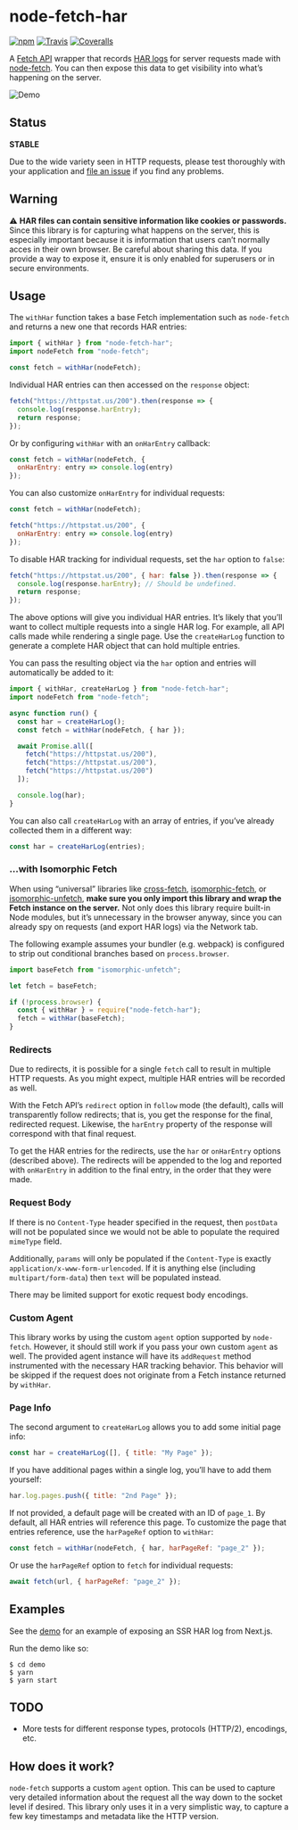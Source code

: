 # node-fetch-har

[![npm](https://img.shields.io/npm/v/node-fetch-har.svg)][npm]
[![Travis](https://img.shields.io/travis/exogen/node-fetch-har.svg)][travis]
[![Coveralls](https://img.shields.io/coveralls/github/exogen/node-fetch-har.svg)][coveralls]

A [Fetch API][fetch] wrapper that records [HAR logs][har] for server requests
made with [node-fetch][]. You can then expose this data to get visibility into
what’s happening on the server.

![Demo](./demo.gif)

## Status

**STABLE**

Due to the wide variety seen in HTTP requests, please test thoroughly with your
application and [file an issue](https://github.com/exogen/node-fetch-har/issues)
if you find any problems.

## Warning

⚠️ **HAR files can contain sensitive information like cookies or passwords.**
Since this library is for capturing what happens on the server, this is
especially important because it is information that users can’t normally acces
in their own browser. Be careful about sharing this data. If you provide a way
to expose it, ensure it is only enabled for superusers or in secure
environments.

## Usage

The `withHar` function takes a base Fetch implementation such as `node-fetch`
and returns a new one that records HAR entries:

```js
import { withHar } from "node-fetch-har";
import nodeFetch from "node-fetch";

const fetch = withHar(nodeFetch);
```

Individual HAR entries can then accessed on the `response` object:

```js
fetch("https://httpstat.us/200").then(response => {
  console.log(response.harEntry);
  return response;
});
```

Or by configuring `withHar` with an `onHarEntry` callback:

```js
const fetch = withHar(nodeFetch, {
  onHarEntry: entry => console.log(entry)
});
```

You can also customize `onHarEntry` for individual requests:

```js
const fetch = withHar(nodeFetch);

fetch("https://httpstat.us/200", {
  onHarEntry: entry => console.log(entry)
});
```

To disable HAR tracking for individual requests, set the `har` option to `false`:

```js
fetch("https://httpstat.us/200", { har: false }).then(response => {
  console.log(response.harEntry); // Should be undefined.
  return response;
});
```

The above options will give you individual HAR entries. It’s likely that you’ll
want to collect multiple requests into a single HAR log. For example, all API
calls made while rendering a single page. Use the `createHarLog` function to
generate a complete HAR object that can hold multiple entries.

You can pass the resulting object via the `har` option and entries will
automatically be added to it:

```js
import { withHar, createHarLog } from "node-fetch-har";
import nodeFetch from "node-fetch";

async function run() {
  const har = createHarLog();
  const fetch = withHar(nodeFetch, { har });

  await Promise.all([
    fetch("https://httpstat.us/200"),
    fetch("https://httpstat.us/200"),
    fetch("https://httpstat.us/200")
  ]);

  console.log(har);
}
```

You can also call `createHarLog` with an array of entries, if you’ve already
collected them in a different way:

```js
const har = createHarLog(entries);
```

### …with Isomorphic Fetch

When using “universal” libraries like [cross-fetch][], [isomorphic-fetch][], or
[isomorphic-unfetch][], **make sure you only import this library and wrap the
Fetch instance on the server.** Not only does this library require built-in Node
modules, but it’s unnecessary in the browser anyway, since you can already spy
on requests (and export HAR logs) via the Network tab.

The following example assumes your bundler (e.g. webpack) is configured to strip
out conditional branches based on `process.browser`.

```js
import baseFetch from "isomorphic-unfetch";

let fetch = baseFetch;

if (!process.browser) {
  const { withHar } = require("node-fetch-har");
  fetch = withHar(baseFetch);
}
```

### Redirects

Due to redirects, it is possible for a single `fetch` call to result in multiple
HTTP requests. As you might expect, multiple HAR entries will be recorded as
well.

With the Fetch API’s `redirect` option in `follow` mode (the default), calls
will transparently follow redirects; that is, you get the response for the
final, redirected request. Likewise, the `harEntry` property of the response
will correspond with that final request.

To get the HAR entries for the redirects, use the `har` or `onHarEntry` options
(described above). The redirects will be appended to the log and reported with
`onHarEntry` in addition to the final entry, in the order that they were made.

### Request Body

If there is no `Content-Type` header specified in the request, then `postData`
will not be populated since we would not be able to populate the required
`mimeType` field.

Additionally, `params` will only be populated if the `Content-Type` is exactly
`application/x-www-form-urlencoded`. If it is anything else (including
`multipart/form-data`) then `text` will be populated instead.

There may be limited support for exotic request body encodings.

### Custom Agent

This library works by using the custom `agent` option supported by `node-fetch`.
However, it should still work if you pass your own custom `agent` as well. The
provided agent instance will have its `addRequest` method instrumented with the
necessary HAR tracking behavior. This behavior will be skipped if the request
does not originate from a Fetch instance returned by `withHar`.

### Page Info

The second argument to `createHarLog` allows you to add some initial page info:

```js
const har = createHarLog([], { title: "My Page" });
```

If you have additional pages within a single log, you’ll have to add them
yourself:

```js
har.log.pages.push({ title: "2nd Page" });
```

If not provided, a default page will be created with an ID of `page_1`. By
default, all HAR entries will reference this page. To customize the page that
entries reference, use the `harPageRef` option to `withHar`:

```js
const fetch = withHar(nodeFetch, { har, harPageRef: "page_2" });
```

Or use the `harPageRef` option to `fetch` for individual requests:

```js
await fetch(url, { harPageRef: "page_2" });
```

## Examples

See the [demo](./demo/pages/index.js) for an example of exposing an SSR HAR
log from Next.js.

Run the demo like so:

```console
$ cd demo
$ yarn
$ yarn start
```

## TODO

- More tests for different response types, protocols (HTTP/2), encodings, etc.

## How does it work?

`node-fetch` supports a custom `agent` option. This can be used to capture very
detailed information about the request all the way down to the socket level if
desired. This library only uses it in a very simplistic way, to capture a few
key timestamps and metadata like the HTTP version.

[fetch]: https://developer.mozilla.org/en-US/docs/Web/API/Fetch_API
[node-fetch]: https://github.com/bitinn/node-fetch
[har]: http://www.softwareishard.com/blog/har-12-spec/
[cross-fetch]: https://github.com/lquixada/cross-fetch
[isomorphic-fetch]: https://github.com/matthew-andrews/isomorphic-fetch
[isomorphic-unfetch]: https://github.com/developit/unfetch
[npm]: https://www.npmjs.com/package/node-fetch-har
[travis]: https://travis-ci.org/exogen/node-fetch-har
[coveralls]: https://coveralls.io/github/exogen/node-fetch-har
